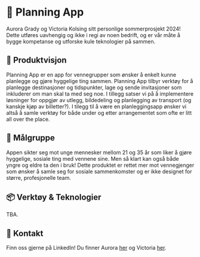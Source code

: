 # 🍃 Planning App 
Aurora Grady og Victoria Kolsing sitt personlige sommerprosjekt 2024! Dette utføres uavhengig og ikke i regi av noen bedrift, og er vår måte å bygge kompetanse og utforske kule teknologier på sammen.  

## 🍃 Produktvisjon
Planning App er en app for vennegrupper som ønsker å enkelt kunne planlegge og gjøre hyggelige ting sammen. Planning App tilbyr verktøy for å planlegge destinasjoner og tidspunkter, lage og sende invitasjoner som inkluderer om man skal ta med seg noe. I tillegg satser vi på å implementere løsninger for oppgjør av utlegg, bildedeling og planlegging av transport (og kanskje kjøp av billetter?). I tilegg til å være en planleggingsapp ønsker vi altså å samle verktøy for både under og etter arrangementet som ofte er litt all over the place.  

## 🍃 Målgruppe
Appen sikter seg mot unge mennesker mellom 21 og 35 år som liker å gjøre hyggelige, sosiale ting med vennene sine. Men så klart kan også både yngre og eldre ta den i bruk! Dette produktet er rettet mer mot vennegjenger som ønsker å samle seg for sosiale sammenkomster og er ikke designet for større, profesjonelle team. 

## 📦 Verktøy & Teknologier 
TBA. 

## 💌 Kontakt 
Finn oss gjerne på LinkedIn! Du finner Aurora [her](https://www.linkedin.com/in/aurora-grady-656155223/) og Victoria [her](https://www.linkedin.com/in/victoria-kolsing/). 
